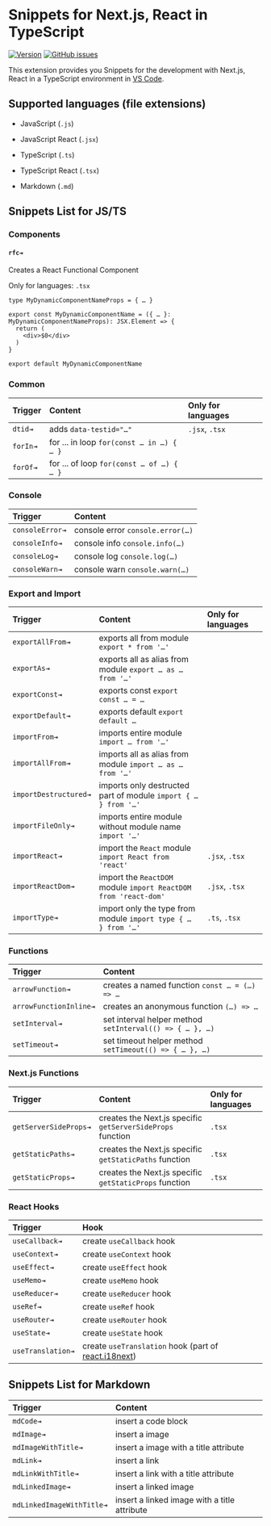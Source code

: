 # Snippets for Next.js, React in TypeScript

[![Version](https://vsmarketplacebadge.apphb.com/version-short/mheob.vscode-snippets.svg?style=for-the-badge&logo=visual-studio-code&logoColor=007ACC)](https://marketplace.visualstudio.com/items?itemName=mheob.vscode-snippets)
[![GitHub issues](https://img.shields.io/github/issues/mheob/vscode-snippets?logo=github&style=for-the-badge)](https://github.com/mheob/vscode-snippets)

This extension provides you Snippets for the development with Next.js, React in a TypeScript
environment in [VS Code](https://code.visualstudio.com/).

## Supported languages (file extensions)

- JavaScript (`.js`)
- JavaScript React (`.jsx`)
- TypeScript (`.ts`)
- TypeScript React (`.tsx`)

- Markdown (`.md`)

## Snippets List for JS/TS

### Components

#### `rfc⇥`

Creates a React Functional Component

Only for languages: `.tsx`

```tsx
type MyDynamicComponentNameProps = { … }

export const MyDynamicComponentName = ({ … }: MyDynamicComponentNameProps): JSX.Element => {
  return (
    <div>$0</div>
  )
}

export default MyDynamicComponentName
```

### Common

| Trigger  | Content                                   | Only for languages |
| :------- | :---------------------------------------- | :----------------- |
| `dtid⇥`  | adds `data-testid="…"`                    | `.jsx`, `.tsx`     |
| `forIn⇥` | for ... in loop `for(const … in …) { … }` |                    |
| `forOf⇥` | for ... of loop `for(const … of …) { … }` |                    |

### Console

| Trigger         | Content                          |
| :-------------- | :------------------------------- |
| `consoleError⇥` | console error `console.error(…)` |
| `consoleInfo⇥`  | console info `console.info(…)`   |
| `consoleLog⇥`   | console log `console.log(…)`     |
| `consoleWarn⇥`  | console warn `console.warn(…)`   |

### Export and Import

| Trigger               | Content                                                         | Only for languages |
| :-------------------- | :-------------------------------------------------------------- | :----------------- |
| `exportAllFrom⇥`      | exports all from module `export * from '…'`                     |                    |
| `exportAs⇥`           | exports all as alias from module `export … as … from '…'`       |                    |
| `exportConst⇥`        | exports const `export const … = …`                              |                    |
| `exportDefault⇥`      | exports default `export default …`                              |                    |
| `importFrom⇥`         | imports entire module `import … from '…'`                       |                    |
| `importAllFrom⇥`      | imports all as alias from module `import … as … from '…'`       |                    |
| `importDestructured⇥` | imports only destructed part of module `import { … } from '…'`  |                    |
| `importFileOnly⇥`     | imports entire module without module name `import '…'`          |                    |
| `importReact⇥`        | import the `React` module `import React from 'react'`           | `.jsx`, `.tsx`     |
| `importReactDom⇥`     | import the `ReactDOM` module `import ReactDOM from 'react-dom'` | `.jsx`, `.tsx`     |
| `importType⇥`         | import only the type from module `import type { … } from '…'`   | `.ts`, `.tsx`      |

### Functions

| Trigger                | Content                                                  |
| :--------------------- | :------------------------------------------------------- |
| `arrowFunction⇥`       | creates a named function `const … = (…) => …`            |
| `arrowFunctionInline⇥` | creates an anonymous function `(…) => …`                 |
| `setInterval⇥`         | set interval helper method `setInterval(() => { … }, …)` |
| `setTimeout⇥`          | set timeout helper method `setTimeout(() => { … }, …)`   |

### Next.js Functions

| Trigger               | Content                                                    | Only for languages |
| :-------------------- | :--------------------------------------------------------- | :----------------- |
| `getServerSideProps⇥` | creates the Next.js specific `getServerSideProps` function | `.tsx`             |
| `getStaticPaths⇥`     | creates the Next.js specific `getStaticPaths` function     | `.tsx`             |
| `getStaticProps⇥`     | creates the Next.js specific `getStaticProps` function     | `.tsx`             |

### React Hooks

| Trigger           | Hook                                                                               |
| :---------------- | :--------------------------------------------------------------------------------- |
| `useCallback⇥`    | create `useCallback` hook                                                          |
| `useContext⇥`     | create `useContext` hook                                                           |
| `useEffect⇥`      | create `useEffect` hook                                                            |
| `useMemo⇥`        | create `useMemo` hook                                                              |
| `useReducer⇥`     | create `useReducer` hook                                                           |
| `useRef⇥`         | create `useRef` hook                                                               |
| `useRouter⇥`      | create `useRouter` hook                                                            |
| `useState⇥`       | create `useState` hook                                                             |
| `useTranslation⇥` | create `useTranslation` hook (part of [react.i18next](https://react.i18next.com/)) |

## Snippets List for Markdown

| Trigger                   | Content                                      |
| :------------------------ | :------------------------------------------- |
| `mdCode⇥`                 | insert a code block                          |
| `mdImage⇥`                | insert a image                               |
| `mdImageWithTitle⇥`       | insert a image with a title attribute        |
| `mdLink⇥`                 | insert a link                                |
| `mdLinkWithTitle⇥`        | insert a link with a title attribute         |
| `mdLinkedImage⇥`          | insert a linked image                        |
| `mdLinkedImageWithTitle⇥` | insert a linked image with a title attribute |
